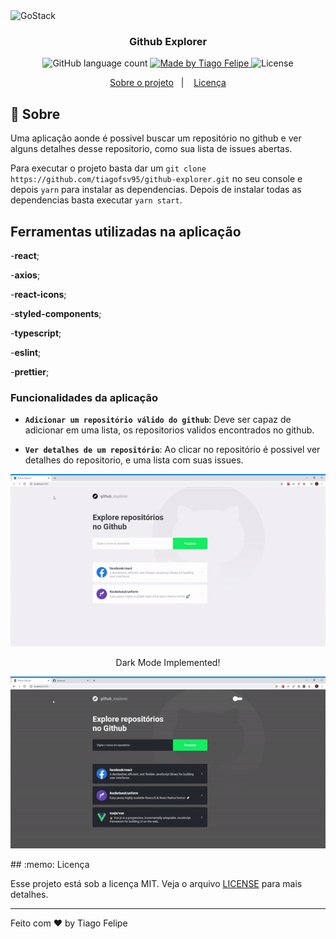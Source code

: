 <img alt="GoStack" src="https://storage.googleapis.com/golden-wind/bootcamp-gostack/header-desafios.png" />

<h3 align="center">
  Github Explorer
</h3>

<p align="center">
  <img alt="GitHub language count" src="https://img.shields.io/github/languages/count/rocketseat/bootcamp-gostack-desafios?color=%2304D361">

  <a href="https://www.linkedin.com/in/tiago-felipe-sanches-vieira-457764139/r">
    <img alt="Made by Tiago Felipe" src="https://img.shields.io/badge/made%20by-Tiago%20Felipe-%2304D361">
  </a>

  <img alt="License" src="https://img.shields.io/badge/license-MIT-%2304D361">
</p>

<p align="center">
  <a href="#rocket">Sobre o projeto</a>&nbsp;&nbsp;&nbsp;|&nbsp;&nbsp;&nbsp;
  <a href="#memo-licença">Licença</a>
</p>

## :rocket: Sobre

Uma aplicação aonde é possivel buscar um repositório no github e ver alguns detalhes desse repositorio, como sua lista de issues abertas.

Para executar o projeto basta dar um `git clone https://github.com/tiagofsv95/github-explorer.git` no seu console e depois `yarn` para instalar as dependencias. Depois de instalar todas as dependencias basta executar `yarn start`.

## Ferramentas utilizadas na aplicação

-**react**;

-**axios**;

-**react-icons**;

-**styled-components**;

-**typescript**;

-**eslint**;

-**prettier**;

### Funcionalidades da aplicação

- **`Adicionar um repositório válido do github`**: Deve ser capaz de adicionar em uma lista, os repositorios validos encontrados no github.

- **`Ver detalhes de um repositório`**: Ao clicar no repositório é possivel ver detalhes do repositorio, e uma lista com suas issues.

<div align="center">

![Desafio Demo](demo/demo.gif)

Dark Mode Implemented!

![Desafio Demo](demo/demo-dark-mode.gif)

</div>
## :memo: Licença

Esse projeto está sob a licença MIT. Veja o arquivo [LICENSE](LICENSE) para mais detalhes.

---

Feito com ❤️ by Tiago Felipe
